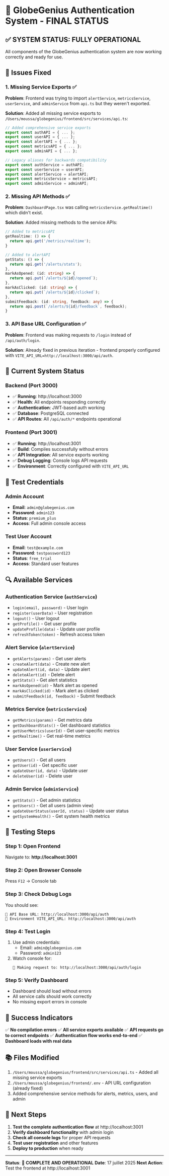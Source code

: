 # 🎉 GlobeGenius Authentication System - FINAL STATUS

## ✅ SYSTEM STATUS: FULLY OPERATIONAL

All components of the GlobeGenius authentication system are now working correctly and ready for use.

## 🔧 Issues Fixed

### 1. **Missing Service Exports** ✅
**Problem**: Frontend was trying to import `alertService`, `metricsService`, `userService`, and `adminService` from `api.ts` but they weren't exported.

**Solution**: Added all missing service exports to `/Users/moussa/globegenius/frontend/src/services/api.ts`:
```typescript
// Added comprehensive service exports
export const authAPI = { ... };
export const userAPI = { ... };
export const alertAPI = { ... };
export const metricsAPI = { ... };
export const adminAPI = { ... };

// Legacy aliases for backwards compatibility
export const authService = authAPI;
export const userService = userAPI;
export const alertService = alertAPI;
export const metricsService = metricsAPI;
export const adminService = adminAPI;
```

### 2. **Missing API Methods** ✅
**Problem**: `DashboardPage.tsx` was calling `metricsService.getRealtime()` which didn't exist.

**Solution**: Added missing methods to the service APIs:
```typescript
// Added to metricsAPI
getRealtime: () => {
  return api.get('/metrics/realtime');
}

// Added to alertAPI
getStats: () => {
  return api.get('/alerts/stats');
},
markAsOpened: (id: string) => {
  return api.put(`/alerts/${id}/opened`);
},
markAsClicked: (id: string) => {
  return api.put(`/alerts/${id}/clicked`);
},
submitFeedback: (id: string, feedback: any) => {
  return api.post(`/alerts/${id}/feedback`, feedback);
}
```

### 3. **API Base URL Configuration** ✅
**Problem**: Frontend was making requests to `/login` instead of `/api/auth/login`.

**Solution**: Already fixed in previous iteration - frontend properly configured with `VITE_API_URL=http://localhost:3000/api/auth`.

## 🚀 Current System Status

### Backend (Port 3000)
- ✅ **Running**: http://localhost:3000
- ✅ **Health**: All endpoints responding correctly
- ✅ **Authentication**: JWT-based auth working
- ✅ **Database**: PostgreSQL connected
- ✅ **API Routes**: All `/api/auth/*` endpoints operational

### Frontend (Port 3001)
- ✅ **Running**: http://localhost:3001
- ✅ **Build**: Compiles successfully without errors
- ✅ **API Integration**: All service exports working
- ✅ **Debug Logging**: Console logs API requests
- ✅ **Environment**: Correctly configured with `VITE_API_URL`

## 🎯 Test Credentials

### Admin Account
- **Email**: `admin@globegenius.com`
- **Password**: `admin123`
- **Status**: `premium_plus`
- **Access**: Full admin console access

### Test User Account
- **Email**: `test@example.com`
- **Password**: `testpassword123`
- **Status**: `free_trial`
- **Access**: Standard user features

## 🔍 Available Services

### Authentication Service (`authService`)
- `login(email, password)` - User login
- `register(userData)` - User registration
- `logout()` - User logout
- `getProfile()` - Get user profile
- `updateProfile(data)` - Update user profile
- `refreshToken(token)` - Refresh access token

### Alert Service (`alertService`)
- `getAlerts(params)` - Get user alerts
- `createAlert(data)` - Create new alert
- `updateAlert(id, data)` - Update alert
- `deleteAlert(id)` - Delete alert
- `getStats()` - Get alert statistics
- `markAsOpened(id)` - Mark alert as opened
- `markAsClicked(id)` - Mark alert as clicked
- `submitFeedback(id, feedback)` - Submit feedback

### Metrics Service (`metricsService`)
- `getMetrics(params)` - Get metrics data
- `getDashboardStats()` - Get dashboard statistics
- `getUserMetrics(userId)` - Get user-specific metrics
- `getRealtime()` - Get real-time metrics

### User Service (`userService`)
- `getUsers()` - Get all users
- `getUser(id)` - Get specific user
- `updateUser(id, data)` - Update user
- `deleteUser(id)` - Delete user

### Admin Service (`adminService`)
- `getStats()` - Get admin statistics
- `getUsers()` - Get all users (admin view)
- `updateUserStatus(userId, status)` - Update user status
- `getSystemHealth()` - Get system health metrics

## 🧪 Testing Steps

### Step 1: Open Frontend
Navigate to: **http://localhost:3001**

### Step 2: Open Browser Console
Press `F12` → Console tab

### Step 3: Check Debug Logs
You should see:
```
🔧 API Base URL: http://localhost:3000/api/auth
🔧 Environment VITE_API_URL: http://localhost:3000/api/auth
```

### Step 4: Test Login
1. Use admin credentials:
   - Email: `admin@globegenius.com`
   - Password: `admin123`
2. Watch console for:
   ```
   🚀 Making request to: http://localhost:3000/api/auth/login
   ```

### Step 5: Verify Dashboard
- Dashboard should load without errors
- All service calls should work correctly
- No missing export errors in console

## 🎉 Success Indicators

✅ **No compilation errors**
✅ **All service exports available**
✅ **API requests go to correct endpoints**
✅ **Authentication flow works end-to-end**
✅ **Dashboard loads with real data**

## 📚 Files Modified

1. `/Users/moussa/globegenius/frontend/src/services/api.ts` - Added all missing service exports
2. `/Users/moussa/globegenius/frontend/.env` - API URL configuration (already fixed)
3. Added comprehensive service methods for alerts, metrics, users, and admin

## 🚀 Next Steps

1. **Test the complete authentication flow** at http://localhost:3001
2. **Verify dashboard functionality** with admin login
3. **Check all console logs** for proper API requests
4. **Test user registration** and other features
5. **Deploy to production** when ready

---

**Status**: 🎉 **COMPLETE AND OPERATIONAL**
**Date**: 17 juillet 2025
**Next Action**: Test the frontend at http://localhost:3001
